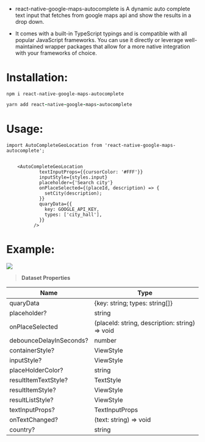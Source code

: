- react-native-google-maps-autocomplete is A dynamic auto complete text input that fetches from google maps api and show the results in a drop down.

- It comes with a built-in TypeScript typings and is compatible with all popular JavaScript frameworks. You can use it directly or leverage well-maintained wrapper packages that allow for a more native integration with your frameworks of choice.

# Installation:

```
npm i react-native-google-maps-autocomplete

```

```ruby
yarn add react-native-google-maps-autocomplete

```

# Usage:

```
import AutoCompleteGeoLocation from 'react-native-google-maps-autocomplete';


    <AutoCompleteGeoLocation
            textInputProps={{cursorColor: '#FFF'}}
            inputStyle={styles.input}
            placeholder={'Search city'}
            onPlaceSelected={(placeId, description) => {
              setCity(description);
            }}
            quaryData={{
              key: GOOGLE_API_KEY,
              types: ['city_hall'],
            }}
          />
```

# Example:

![ ](./assets/videos/1.gif)

> **Dataset Properties**

| Name                    | Type                                           |
| ----------------------- | ---------------------------------------------- |
| quaryData               | {key: string; types: string[]}                 |
| placeholder?            | string                                         |
| onPlaceSelected         | (placeId: string, description: string) => void |
| debounceDelayInSeconds? | number                                         |
| containerStyle?         | ViewStyle                                      |
| inputStyle?             | ViewStyle                                      |
| placeHolderColor?       | string                                         |
| resultItemTextStyle?    | TextStyle                                      |
| resultItemStyle?        | ViewStyle                                      |
| resultListStyle?        | ViewStyle                                      |
| textInputProps?         | TextInputProps                                 |
| onTextChanged?          | (text: string) => void                         |
| country?                | string                                         |

